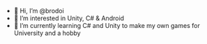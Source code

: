 - 👋 Hi, I’m @brodoi
- 👀 I’m interested in Unity, C# & Android
- 🌱 I’m currently learning C# and Unity to make my own games for University and a hobby


<!---
brodoi/brodoi is a ✨ special ✨ repository because its `README.md` (this file) appears on your GitHub profile.
You can click the Preview link to take a look at your changes.
--->

